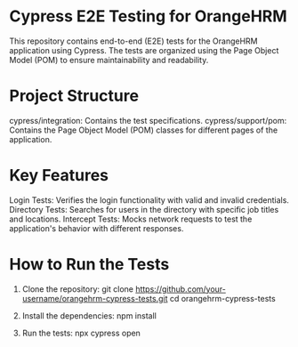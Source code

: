 # Cypress E2E Testing for OrangeHRM
This repository contains end-to-end (E2E) tests for the OrangeHRM application using Cypress. The tests are organized using the Page Object Model (POM) to ensure maintainability and readability.

# Project Structure
cypress/integration: Contains the test specifications.
cypress/support/pom: Contains the Page Object Model (POM) classes for different pages of the application.
# Key Features
Login Tests: Verifies the login functionality with valid and invalid credentials.
Directory Tests: Searches for users in the directory with specific job titles and locations.
Intercept Tests: Mocks network requests to test the application's behavior with different responses.

# How to Run the Tests
1. Clone the repository:
git clone https://github.com/your-username/orangehrm-cypress-tests.git
cd orangehrm-cypress-tests

2. Install the dependencies:
npm install

3. Run the tests:
npx cypress open


